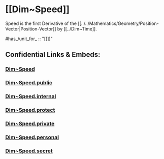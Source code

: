 
# [[Dim~Speed]] 

Speed is the first Derivative of the [[../../Mathematics/Geometry/Position-Vector|Position-Vector]] by [[../Dim~Time]]. 

#has_/unit_for_ :: "[[]]"


## Confidential Links & Embeds: 

### [Dim~Speed](/_Standards/Dimension/Linear_Dimension/Dim~Speed.md) 

### [Dim~Speed.public](/_public/Dimension/Linear_Dimension/Dim~Speed.public.md) 

### [Dim~Speed.internal](/_internal/Dimension/Linear_Dimension/Dim~Speed.internal.md) 

### [Dim~Speed.protect](/_protect/Dimension/Linear_Dimension/Dim~Speed.protect.md) 

### [Dim~Speed.private](/_private/Dimension/Linear_Dimension/Dim~Speed.private.md) 

### [Dim~Speed.personal](/_personal/Dimension/Linear_Dimension/Dim~Speed.personal.md) 

### [Dim~Speed.secret](/_secret/Dimension/Linear_Dimension/Dim~Speed.secret.md)

